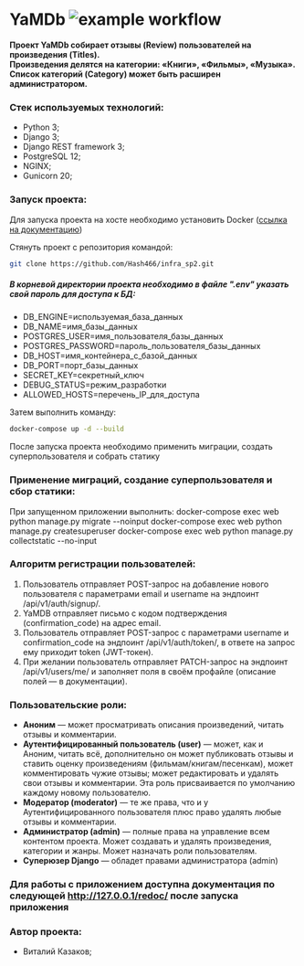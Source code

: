 # YaMDb   ![example workflow](https://github.com/Hash466/yamdb_final/actions/workflows/yamdb_workflow.yml/badge.svg)
  
**Проект YaMDb собирает отзывы (Review) пользователей на произведения (Titles).   
Произведения делятся на категории: «Книги», «Фильмы», «Музыка».   
Список категорий (Category) может быть расширен администратором.**

### Стек используемых технологий:

- Python 3;
- Django 3;
- Django REST framework 3;
- PostgreSQL 12;
- NGINX;
- Gunicorn 20;

### Запуск проекта:  
  
Для запуска проекта на хосте необходимо установить Docker ([ссылка на документацию](https://www.docker.com/products/docker-desktop))

Стянуть проект с репозитория командой:
```bash
git clone https://github.com/Hash466/infra_sp2.git
```

##### В корневой директории проекта необходимо в файле ".env" указать свой пароль для доступа к БД:
- DB_ENGINE=используемая_база_данных
- DB_NAME=имя_базы_данных
- POSTGRES_USER=имя_пользователя_базы_данных
- POSTGRES_PASSWORD=пароль_пользователя_базы_данных
- DB_HOST=имя_контейнера_с_базой_данных
- DB_PORT=порт_базы_данных
- SECRET_KEY=секретный_ключ
- DEBUG_STATUS=режим_разработки
- ALLOWED_HOSTS=перечень_IP_для_доступа

Затем выполнить команду:
```bash
docker-compose up -d --build
```

После запуска проекта необходимо применить миграции, создать суперпользователя и собрать статику

### Применение миграций, создание суперпользователя и сбор статики:

При запущенном приложении выполнить:
	docker-compose exec web python manage.py migrate --noinput
	docker-compose exec web python manage.py createsuperuser
	docker-compose exec web python manage.py collectstatic --no-input



### Алгоритм регистрации пользователей:  
  
1. Пользователь отправляет POST-запрос на добавление нового пользователя с параметрами email и username на эндпоинт /api/v1/auth/signup/.  
2. YaMDB отправляет письмо с кодом подтверждения (confirmation_code) на адрес email.  
3. Пользователь отправляет POST-запрос с параметрами username и confirmation_code на эндпоинт /api/v1/auth/token/, в ответе на запрос ему приходит token (JWT-токен).  
4. При желании пользователь отправляет PATCH-запрос на эндпоинт /api/v1/users/me/ и заполняет поля в своём профайле (описание полей — в документации).  
  
### Пользовательские роли:  
  
- **Аноним** — может просматривать описания произведений, читать отзывы и комментарии.  
- **Аутентифицированный пользователь (user)** — может, как и Аноним, читать всё, дополнительно он может публиковать отзывы и ставить оценку произведениям (фильмам/книгам/песенкам), может комментировать чужие отзывы; может редактировать и удалять свои отзывы и комментарии. Эта роль присваивается по умолчанию каждому новому пользователю.  
- **Модератор (moderator)** — те же права, что и у Аутентифицированного пользователя плюс право удалять любые отзывы и комментарии.  
- **Администратор (admin)** — полные права на управление всем контентом проекта. Может создавать и удалять произведения, категории и жанры. Может назначать роли пользователям.  
- **Суперюзер Django** — обладет правами администратора (admin)

### Для работы с приложением доступна документация по следующей http://127.0.0.1/redoc/ после запуска приложения

### Автор проекта:
- Виталий Казаков;
